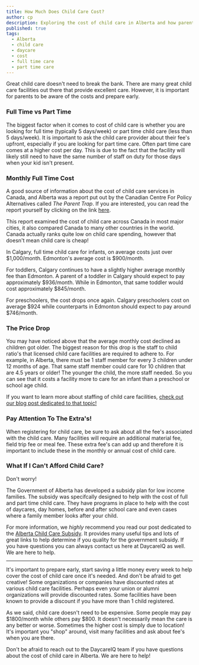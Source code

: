 ```yaml
---
title: How Much Does Child Care Cost?
author: cp
description: Exploring the cost of child care in Alberta and how parents can plan for it.
published: true
tags:
  - Alberta
  - child care
  - daycare
  - cost
  - full time care
  - part time care
---
```


Great child care doesn't need to break the bank.  There are many great child care facilities out there that provide excellent care.  However, it is important for parents to be aware of the costs and prepare early.

### Full Time vs Part Time ###

The biggest factor when it comes to cost of child care is whether you are looking for full time (typically 5 days/week) or part time child care (less than 5 days/week).  It is important to ask the child care provider about their fee's upfront, especially if you are looking for part time care.  Often part time care comes at a higher cost per day.  This is due to the fact that the facility will likely still need to have the same number of staff on duty for those days when your kid isn't present.

### Monthly Full Time Cost ###

A good source of information about the cost of child care services in Canada, and Alberta was a report put out by the Canadian Centre For Policy Alternatives called *The Parent Trap*.  If you are interested, you can read the report yourself by clicking on the link [here](https://www.policyalternatives.ca/sites/default/files/uploads/publications/National%20Office/2014/11/Parent_Trap.pdf).  

This report examined the cost of child care across Canada in most major cities, it also compared Canada to many other countries in the world.  Canada actually ranks quite low on child care spending, however that doesn't mean child care is cheap!

In Calgary, full time child care for infants, on average costs just over $1,000/month.  Edmonton's average cost is $900/month.

For toddlers, Calgary continues to have a slightly higher average monthly fee than Edmonton.  A parent of a toddler in Calgary should expect to pay approximately $936/month.  While in Edmonton, that same toddler would cost approximately $845/month.

For preschoolers, the cost drops once again.  Calgary preschoolers cost on average $924 while counterparts in Edmonton should expect to pay around $746/month.

### The Price Drop ###

You may have noticed above that the average monthly cost declined as children got older.  The biggest reason for this drop is the staff to child ratio's that licensed child care facilities are required to adhere to.  For example, in Alberta, there must be 1 staff member for every 3 children under 12 months of age.  That same staff member could care for 10 children that are 4.5 years or older!  The younger the child, the more staff needed.  So you can see that it costs a facility more to care for an infant than a preschool or school age child.

If you want to learn more about staffing of child care facilities, [check out our blog post dedicated to that topic!](http://blog.daycareiq.com/2015-Staffing-Requirements/)

### Pay Attention To The Extra's! ###

When registering for child care, be sure to ask about all the fee's associated with the child care.  Many facilities will require an additional material fee, field trip fee or meal fee.  These extra fee's can add up and therefore it is important to include these in the monthly or annual cost of child care.

### What If I Can't Afford Child Care? ###

Don't worry!

The Government of Alberta has developed a subsidy plan for low income families.  The subsidy was specifcally designed to help with the cost of full and part time child care.  They have programs in place to help with the cost of daycares, day homes, before and after school care and even cases where a family member looks after your child.

For more information, we *highly* recommend you read our post dedicated to the [Alberta Child Care Subsidy](http://blog.daycareiq.com/2015-the-alberta-child-care-subsidy/).  It provides many useful tips and lots of great links to help determine if you quality for the government subsidy.  If you have questions you can always contact us here at DaycareIQ as well.  We are here to help.

-------------------

It's important to prepare early, start saving a little money every week to help cover the cost of child care once it's needed.  And don't be afraid to get creative!  Some organizations or companies have discounted rates at various child care facilities.  Perhaps even your union or alumni organizations will provide discounted rates.  Some facilities have been known to provide a discount if you have more than 1 child registered.

As we said, child care doesn't need to be expensive.  Some people may pay $1800/month while others pay $800.  It doesn't necessarily mean the care is any better or worse.  Sometimes the higher cost is simply due to location!  It's important you "shop" around, visit many facilities and ask about fee's when you are there.

Don't be afraid to reach out to the DaycareIQ team if you have questions about the cost of child care in Alberta.  We are here to help!



